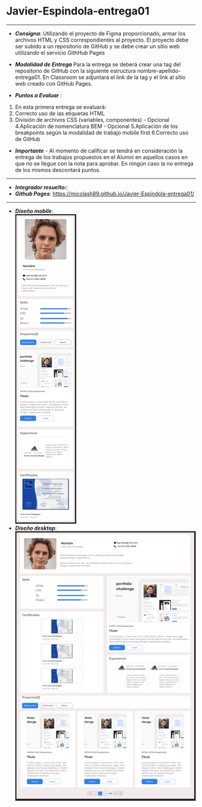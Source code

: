 # Javier-Espindola-entrega01
---

- ***Consigna***: Utilizando el proyecto de Figma proporcionado, armar los archivos HTML y CSS correspondientes al proyecto. El proyecto debe ser subido a un repositorio de GitHub y se debe crear un sitio web utilizando el servicio GithHub Pages

- ***Modalidad de Entrega***
Para la entrega se deberá crear una tag del repositorio de GitHub con la siguiente estructura nombre-apellido-entrega01. 
En Classroom se adjuntará el link de la tag y el link al sitio web creado con GitHub Pages.

- ***Puntos a Evaluar*** :
1. En esta primera entrega se evaluará:
2. Correcto uso de las etiquetas HTML
3. División de archivos CSS (variables, componentes) - Opcional
4.Aplicación de nomenclatura BEM - Opcional
5.Aplicación de los breakpoints según la modalidad de trabajo mobile first
6.Correcto uso de GitHub
- ***Importante*** - Al momento de calificar se tendrá en consideración la entrega de los trabajos propuestos en el Alumni en aquellos casos en que no se llegue con la nota para aprobar.  En ningún caso la no entrega de los mismos descontará puntos.

---
- ***Integrador resuelto:***:
- ***Github Pages***: https://micolash89.github.io/Javier-Espindola-entrega01/
---
- ***Diseño mobile***:<br>
  <img src ="images/mobile.PNG">
- ***Diseño desktop***:<br>
  <img src ="images/desktop.PNG">
